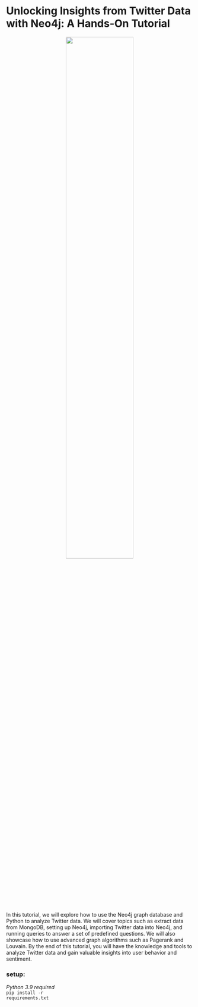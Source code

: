 # Unlocking Insights from Twitter Data with Neo4j: A Hands-On Tutorial

<p align="center"> <img src="https://user-images.githubusercontent.com/20220057/230140898-82017a9b-9db8-4e6c-a3bd-bdd4e22e52d7.png" width="60%" height="60%"> </p>

 In this tutorial, we will explore how to use the Neo4j graph database and Python to analyze Twitter data. We will cover topics such as extract data from MongoDB, setting up Neo4j, importing Twitter data into Neo4j, and running queries to answer a set of predefined questions. We will also showcase how to use advanced graph algorithms such as Pagerank and Louvain. By the end of this tutorial, you will have the knowledge and tools to analyze Twitter data and gain valuable insights into user behavior and sentiment.


### setup:
<i>Python 3.9 required</i><br>
<code>pip install -r requirements.txt</code>

